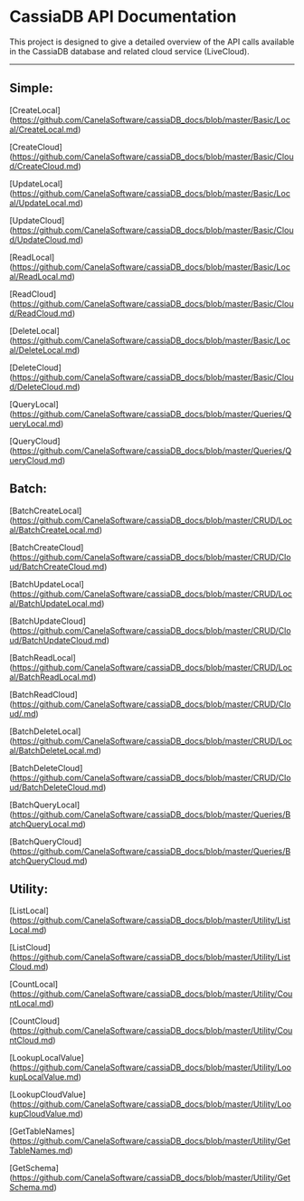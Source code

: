 CassiaDB API Documentation
=========


This project is designed to give a detailed overview of the API calls available in the CassiaDB database and related cloud service (LiveCloud).

---

## Simple:
[CreateLocal] (https://github.com/CanelaSoftware/cassiaDB_docs/blob/master/Basic/Local/CreateLocal.md)

[CreateCloud] (https://github.com/CanelaSoftware/cassiaDB_docs/blob/master/Basic/Cloud/CreateCloud.md)

[UpdateLocal] (https://github.com/CanelaSoftware/cassiaDB_docs/blob/master/Basic/Local/UpdateLocal.md)

[UpdateCloud] (https://github.com/CanelaSoftware/cassiaDB_docs/blob/master/Basic/Cloud/UpdateCloud.md)

[ReadLocal] (https://github.com/CanelaSoftware/cassiaDB_docs/blob/master/Basic/Local/ReadLocal.md)

[ReadCloud] (https://github.com/CanelaSoftware/cassiaDB_docs/blob/master/Basic/Cloud/ReadCloud.md)

[DeleteLocal] (https://github.com/CanelaSoftware/cassiaDB_docs/blob/master/Basic/Local/DeleteLocal.md)

[DeleteCloud] (https://github.com/CanelaSoftware/cassiaDB_docs/blob/master/Basic/Cloud/DeleteCloud.md)

[QueryLocal] (https://github.com/CanelaSoftware/cassiaDB_docs/blob/master/Queries/QueryLocal.md)

[QueryCloud] (https://github.com/CanelaSoftware/cassiaDB_docs/blob/master/Queries/QueryCloud.md)

## Batch:
[BatchCreateLocal] (https://github.com/CanelaSoftware/cassiaDB_docs/blob/master/CRUD/Local/BatchCreateLocal.md)

[BatchCreateCloud] (https://github.com/CanelaSoftware/cassiaDB_docs/blob/master/CRUD/Cloud/BatchCreateCloud.md)

[BatchUpdateLocal] (https://github.com/CanelaSoftware/cassiaDB_docs/blob/master/CRUD/Local/BatchUpdateLocal.md)

[BatchUpdateCloud] (https://github.com/CanelaSoftware/cassiaDB_docs/blob/master/CRUD/Cloud/BatchUpdateCloud.md)

[BatchReadLocal] (https://github.com/CanelaSoftware/cassiaDB_docs/blob/master/CRUD/Local/BatchReadLocal.md)

[BatchReadCloud] (https://github.com/CanelaSoftware/cassiaDB_docs/blob/master/CRUD/Cloud/.md)

[BatchDeleteLocal] (https://github.com/CanelaSoftware/cassiaDB_docs/blob/master/CRUD/Local/BatchDeleteLocal.md)

[BatchDeleteCloud] (https://github.com/CanelaSoftware/cassiaDB_docs/blob/master/CRUD/Cloud/BatchDeleteCloud.md)

[BatchQueryLocal] (https://github.com/CanelaSoftware/cassiaDB_docs/blob/master/Queries/BatchQueryLocal.md)

[BatchQueryCloud] (https://github.com/CanelaSoftware/cassiaDB_docs/blob/master/Queries/BatchQueryCloud.md)

## Utility:
[ListLocal] (https://github.com/CanelaSoftware/cassiaDB_docs/blob/master/Utility/ListLocal.md)

[ListCloud] (https://github.com/CanelaSoftware/cassiaDB_docs/blob/master/Utility/ListCloud.md)

[CountLocal] (https://github.com/CanelaSoftware/cassiaDB_docs/blob/master/Utility/CountLocal.md)

[CountCloud] (https://github.com/CanelaSoftware/cassiaDB_docs/blob/master/Utility/CountCloud.md)

[LookupLocalValue] (https://github.com/CanelaSoftware/cassiaDB_docs/blob/master/Utility/LookupLocalValue.md)

[LookupCloudValue] (https://github.com/CanelaSoftware/cassiaDB_docs/blob/master/Utility/LookupCloudValue.md)

[GetTableNames] (https://github.com/CanelaSoftware/cassiaDB_docs/blob/master/Utility/GetTableNames.md)

[GetSchema] (https://github.com/CanelaSoftware/cassiaDB_docs/blob/master/Utility/GetSchema.md)
